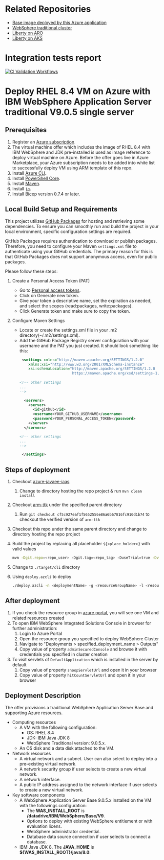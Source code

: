 <!-- Copyright (c) Microsoft Corporation. -->
<!-- Copyright (c) IBM Corporation. -->

# Related Repositories

* [Base image deployed by this Azure application](https://github.com/WASdev/azure.websphere-traditional.image/tree/main/twas-base)
* [WebSphere traditional cluster](https://github.com/WASdev/azure.websphere-traditional.cluster)
* [Liberty on ARO](https://github.com/WASdev/azure.liberty.aro)
* [Liberty on AKS](https://github.com/WASdev/azure.liberty.aks)

# Integration tests report
[![CI Validation Workflows](https://github.com/azure-javaee/azure.websphere-traditional.singleserver/actions/workflows/ci-validation-workflows.yaml/badge.svg)](https://github.com/azure-javaee/azure.websphere-traditional.singleserver/actions/workflows/ci-validation-workflows.yaml)

# Deploy RHEL 8.4 VM on Azure with IBM WebSphere Application Server traditional V9.0.5 single server

## Prerequisites

1. Register an [Azure subscription](https://azure.microsoft.com/).
1. The virtual machine offer which includes the image of RHEL 8.4 with IBM WebSphere and JDK pre-installed is used as image reference to deploy virtual machine on Azure. Before the offer goes live in Azure Marketplace, your Azure subscription needs to be added into white list to successfully deploy VM using ARM template of this repo.
1. Install [Azure CLI](https://docs.microsoft.com/cli/azure/install-azure-cli?view=azure-cli-latest).
1. Install [PowerShell Core](https://docs.microsoft.com/powershell/scripting/install/installing-powershell-core-on-linux?view=powershell-7.1).
1. Install [Maven](https://maven.apache.org/download.cgi).
1. Install [`jq`](https://stedolan.github.io/jq/download/).
1. Install [Bicep](https://github.com/Azure/bicep/releases) version 0.7.4 or later.

## Local Build Setup and Requirements
This project utilizes [GitHub Packages](https://github.com/features/packages) for hosting and retrieving some dependencies. To ensure you can smoothly run and build the project in your local environment, specific configuration settings are required.

GitHub Packages requires authentication to download or publish packages. Therefore, you need to configure your Maven `settings.xml` file to authenticate using your GitHub credentials. The primary reason for this is that GitHub Packages does not support anonymous access, even for public packages.

Please follow these steps:

1. Create a Personal Access Token (PAT)
    - Go to [Personal access tokens](https://github.com/settings/tokens).
    - Click on Generate new token.
    - Give your token a descriptive name, set the expiration as needed, and select the scopes (read:packages, write:packages).
    - Click Generate token and make sure to copy the token.

2. Configure Maven Settings
    - Locate or create the settings.xml file in your .m2 directory(~/.m2/settings.xml).
    - Add the GitHub Package Registry server configuration with your username and the PAT you just created. It should look something like this:
       ```xml
        <settings xmlns="http://maven.apache.org/SETTINGS/1.2.0"
           xmlns:xsi="http://www.w3.org/2001/XMLSchema-instance"
           xsi:schemaLocation="http://maven.apache.org/SETTINGS/1.2.0 
                               https://maven.apache.org/xsd/settings-1.2.0.xsd">
         
       <!-- other settings
       ...
       -->
      
         <servers>
           <server>
             <id>github</id>
             <username>YOUR_GITHUB_USERNAME</username>
             <password>YOUR_PERSONAL_ACCESS_TOKEN</password>
           </server>
         </servers>
      
       <!-- other settings
       ...
       -->
      
        </settings>
       ```

## Steps of deployment

1. Checkout [azure-javaee-iaas](https://github.com/Azure/azure-javaee-iaas)
   1. Change to directory hosting the repo project & run `mvn clean install`
1. Checkout [arm-ttk](https://github.com/Azure/arm-ttk) under the specified parent directory
   1. Run `git checkout cf5c927eaf1f5652556e86a6b67816fc910d1b74` to checkout the verified version of `arm-ttk`
1. Checkout this repo under the same parent directory and change to directory hosting the repo project
1. Build the project by replacing all placeholder `${<place_holder>}` with valid values

   ```bash
   mvn -Dgit.repo=<repo_user> -Dgit.tag=<repo_tag> -DuseTrial=true -DvmSize=<vmSize> -DdnsLabelPrefix=<dnsLabelPrefix> -DadminUsername=<adminUsername> -DadminPasswordOrKey=<adminPassword|adminSSHPublicKey> -DauthenticationType=<password|sshPublicKey> -DwasUsername=<wasUsername> -DwasPassword=<wasPassword> -DenableDB=<true|false> -DdatabaseType=<db2|oracle|sqlserver> -DjdbcDataSourceJNDIName=<jdbcDataSourceJNDIName> -DdsConnectionURL=<dsConnectionURL> -DdbUser=<dbUser> -DdbPassword=<dbPassword> -Dtest.args="-Test All" -Pbicep -Passembly -Ptemplate-validation-tests clean install
   ```

1. Change to `./target/cli` directory
1. Using `deploy.azcli` to deploy

   ```bash
   ./deploy.azcli -n <deploymentName> -g <resourceGroupName> -l <resourceGroupLocation>
   ```

## After deployment

1. If you check the resource group in [azure portal](https://portal.azure.com/), you will see one VM and related resources created
1. To open IBM WebSphere Integrated Solutions Console in browser for further administration:
   1. Login to Azure Portal
   1. Open the resource group you specified to deploy WebSphere Cluster
   1. Navigate to "Deployments > specified_deployment_name > Outputs"
   1. Copy value of property `adminSecuredConsole` and browse it with credentials you specified in cluster creation
1. To visit servlets of `DefaultApplication` which is installed in the server by default
   1. Copy value of property `snoopServletUrl` and open it in your browser
   1. Copy value of property `hitCountServletUrl` and open it in your browser

## Deployment Description

The offer provisions a traditional WebSphere Application Server Base and supporting Azure resources.

* Computing resources
  * A VM with the following configuration:
    * OS: RHEL 8.4
    * JDK: IBM Java JDK 8
    * WebSphere Traditional version: 9.0.5.x.
  * An OS disk and a data disk attached to the VM.
* Network resources
  * A virtual network and a subnet. User can also select to deploy into a pre-existing virtual network.
  * A network security group if user selects to create a new virtual network.
  * A network interface.
  * A public IP address assigned to the network interface if user selects to create a new virtual network.
* Key software components
  * A WebSphere Application Server Base 9.0.5.x installed on the VM with the followings configuration:
    * The **WAS_INSTALL_ROOT** is **/datadrive/IBM/WebSphere/Base/V9**.
    * Options to deploy with existing WebSphere entitlement or with evaluation licens.
    * WebSphere administrator credential.
    * Database data source connection if user selects to connect a database.
  * IBM Java JDK 8. The **JAVA_HOME** is **${WAS_INSTALL_ROOT}/java/8.0**.
